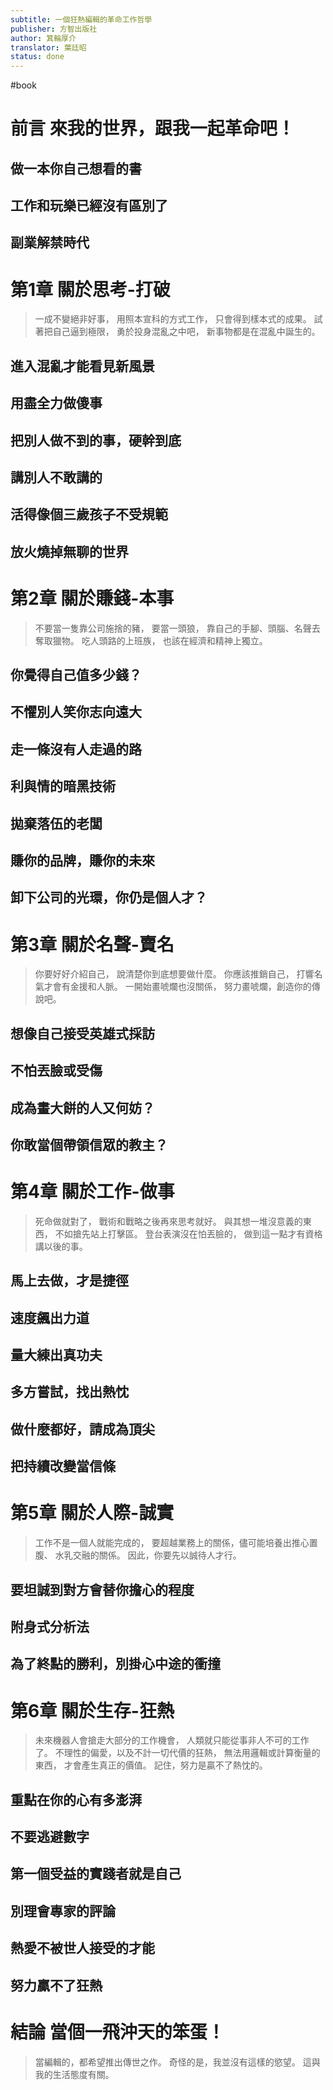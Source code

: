 ```yaml
---
subtitle: 一個狂熱編輯的革命工作哲學
publisher: 方智出版社
author: 箕輪厚介
translator: 葉廷昭
status: done
---
```

#book 

# 前言 來我的世界，跟我一起革命吧！

## 做一本你自己想看的書

## 工作和玩樂已經沒有區別了

## 副業解禁時代

# 第1章 關於思考-打破

> 一成不變絕非好事，
> 用照本宣科的方式工作，
> 只會得到樣本式的成果。
> 試著把自己逼到極限，
> 勇於投身混亂之中吧，
> 新事物都是在混亂中誕生的。

## 進入混亂才能看見新風景

## 用盡全力做傻事

## 把別人做不到的事，硬幹到底

## 講別人不敢講的

## 活得像個三歲孩子不受規範

## 放火燒掉無聊的世界

# 第2章 關於賺錢-本事

> 不要當一隻靠公司施捨的豬，
> 要當一頭狼，
> 靠自己的手腳、頭腦、名聲去奪取獵物。
> 吃人頭路的上班族，
> 也該在經濟和精神上獨立。

## 你覺得自己值多少錢？

## 不懼別人笑你志向遠大

## 走一條沒有人走過的路

## 利與情的暗黑技術

## 拋棄落伍的老闆

## 賺你的品牌，賺你的未來

## 卸下公司的光環，你仍是個人才？

# 第3章 關於名聲-賣名

> 你要好好介紹自己，
> 說清楚你到底想要做什麼。
> 你應該推銷自己，
> 打響名氣才會有金援和人脈。
> 一開始畫唬爛也沒關係，
> 努力畫唬爛，創造你的傳說吧。

## 想像自己接受英雄式採訪

## 不怕丟臉或受傷

## 成為畫大餅的人又何妨？

## 你敢當個帶領信眾的教主？

# 第4章 關於工作-做事

> 死命做就對了，
> 戰術和戰略之後再來思考就好。
> 與其想一堆沒意義的東西，
> 不如搶先站上打擊區。
> 登台表演沒在怕丟臉的，
> 做到這一點才有資格講以後的事。

## 馬上去做，才是捷徑

## 速度飆出力道

## 量大練出真功夫

## 多方嘗試，找出熱忱

## 做什麼都好，請成為頂尖

## 把持續改變當信條

# 第5章 關於人際-誠實

> 工作不是一個人就能完成的，
> 要超越業務上的關係，儘可能培養出推心置腹、
> 水乳交融的關係。
> 因此，你要先以誠待人才行。

## 要坦誠到對方會替你擔心的程度

## 附身式分析法

## 為了終點的勝利，別掛心中途的衝撞

# 第6章 關於生存-狂熱

> 未來機器人會搶走大部分的工作機會，
> 人類就只能從事非人不可的工作了。
> 不理性的偏愛，以及不計一切代價的狂熱，
> 無法用邏輯或計算衡量的東西，
> 才會產生真正的價值。
> 記住，努力是贏不了熱忱的。

## 重點在你的心有多澎湃

## 不要逃避數字

## 第一個受益的實踐者就是自己

## 別理會專家的評論

## 熱愛不被世人接受的才能

## 努力贏不了狂熱

# 結論 當個一飛沖天的笨蛋！

> 當編輯的，都希望推出傳世之作。
> 奇怪的是，我並沒有這樣的慾望。
> 這與我的生活態度有關。
